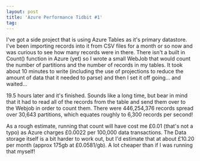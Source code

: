 ```yaml
---
layout: post
title: 'Azure Performance Tidbit #1'
tag: 
---
```


I've got a side project that is using Azure Tables as it's primary datastore. I've been importing records into it from CSV files for a month or so now and was curious to see how many records were in there. There isn't a built in Count() function in Azure (yet) so I wrote a small WebJob that would count the number of partitions and the number of records in my tables. It took about 10 minutes to write (including the use of projections to reduce the amount of data that it needed to parse) and then I set it off going... and waited...

19.5 hours later and it's finished. Sounds like a long time, but bear in mind that it had to read all of the records from the table and send them over to the Webjob in order to count them. There were 446,254,376 records spread over 30,643 partitions, which equates roughly to 6,300 records per second!

As a rough estimate, running that count will have cost me £0.01 (that's not a typo) as Azure charges £0.0022 per 100,000 data transactions. The Data storage itself is a bit harder to work out, but I'd estimate that at about £10.20 per month (approx 175gb at £0.0581/gb). A lot cheaper than if I was running that myself!